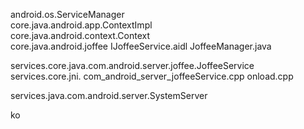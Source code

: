 android.os.ServiceManager   
core.java.android.app.ContextImpl   
core.java.android.context.Context  
core.java.android.joffee   IJoffeeService.aidl JoffeeManager.java   


services.core.java.com.android.server.joffee.JoffeeService  
services.core.jni. com_android_server_joffeeService.cpp onload.cpp  

services.java.com.android.server.SystemServer  


ko


